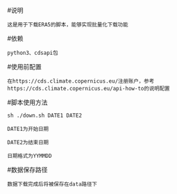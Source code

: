 #说明

    这是用于下载ERA5的脚本，能够实现批量化下载功能

#依赖

    python3、cdsapi包

#使用前配置

    在https://cds.climate.copernicus.eu/注册账户，参考https://cds.climate.copernicus.eu/api-how-to的说明配置

#脚本使用方法

    sh ./down.sh DATE1 DATE2

    DATE1为开始日期

    DATE2为结束日期

    日期格式为YYMMDD

#数据保存路径

    数据下载完成后将被保存在data路径下
